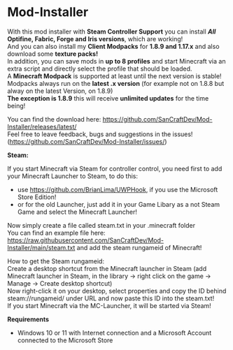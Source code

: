 # Mod-Installer
With this mod installer with **Steam Controller Support** you can install **_All_ Optifine, Fabric, Forge and Iris versions**, which are working! <br/>
And you can also install my **Client Modpacks** for **1.8.9 and 1.17.x** and also download some **texture packs!** <br/>
In addition, you can save mods in **up to 8 profiles** and start Minecraft via an extra script and directly select the profile that should be loaded. <br/>
A **Minecraft Modpack** is supported at least until the next version is stable! <br/>
Modpacks always run on the **latest .x version** (for example not on 1.8.8 but alway on the latest Version, on 1.8.9) <br/>
**The exception is 1.8.9** this will receive **unlimited updates** for the time being! <br/>

You can find the download here: https://github.com/SanCraftDev/Mod-Installer/releases/latest/ <br/>
Feel free to leave feedback, bugs and suggestions in the issues! (https://github.com/SanCraftDev/Mod-Installer/issues/)

**Steam:**

If you start Minecraft via Steam for controller control, you need first to add your Minecraft Launcher to Steam, to do this: <br/>
 - use https://github.com/BrianLima/UWPHook, if you use the Microsoft Store Edition! <br/>
 - or for the old Launcher, just add it in your Game Libary as a not Steam Game and select the Minecraft Launcher!  <br/>

Now simply create a file called steam.txt in your .minecraft folder <br/>
You can find an example file here: https://raw.githubusercontent.com/SanCraftDev/Mod-Installer/main/steam.txt and add the steam rungameid of Minecraft!

How to get the Steam rungameid: <br/>
Create a desktop shortcut from the Minecraft launcher in Steam (add Minecraft launcher in Steam, in the library -> right click on the game -> Manage -> Create desktop shortcut) <br/>
Now right-click it on your desktop, select properties and copy the ID behind steam://rungameid/ under URL and now paste this ID into the steam.txt! <br/>
If you start Minecraft via the MC-Launcher, it will be started via Steam!

**Requirements**
 - Windows 10 or 11 with Internet connection and a Microsoft Account connected to the Microsoft Store
